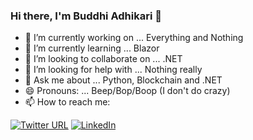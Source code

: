 ### Hi there, I'm Buddhi Adhikari 👋

- 🔭 I’m currently working on ... Everything and Nothing
- 🌱 I’m currently learning ... Blazor
- 👯 I’m looking to collaborate on ... .NET
- 🤔 I’m looking for help with ... Nothing really
- 💬 Ask me about ... Python, Blockchain and .NET
- 😄 Pronouns: ... Beep/Bop/Boop (I don't do crazy)
- 📫 How to reach me: 

[![Twitter URL](https://img.shields.io/twitter/url?color=skyblue&label=Twitter&logo=Twitter&style=for-the-badge&url=https%3A%2F%2Ftwitter.com%2Fbuddhiadikari2)](https://twitter.com/buddhiadikari2)
[![LinkedIn](https://img.shields.io/badge/-LINKEDIN-0077B5?style=for-the-badge&logo=linkedin&logoColor=white)](https://www.linkedin.com/in/buddhi-adhikari/)

